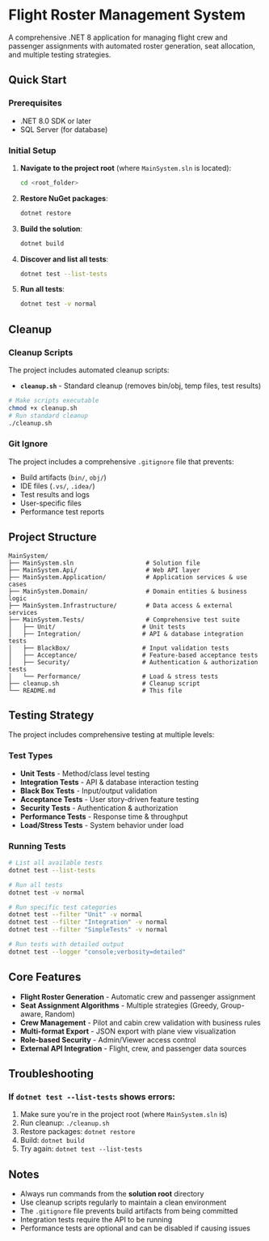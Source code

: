 # Flight Roster Management System

A comprehensive .NET 8 application for managing flight crew and passenger assignments with automated roster generation, seat allocation, and multiple testing strategies.

## Quick Start

### Prerequisites
- .NET 8.0 SDK or later
- SQL Server (for database)

### Initial Setup

1. **Navigate to the project root** (where `MainSystem.sln` is located):
   ```bash
   cd <root_folder>
   ```

2. **Restore NuGet packages**:
   ```bash
   dotnet restore
   ```

3. **Build the solution**:
   ```bash
   dotnet build
   ```

4. **Discover and list all tests**:
   ```bash
   dotnet test --list-tests
   ```

5. **Run all tests**:
   ```bash
   dotnet test -v normal
   ```

## Cleanup


### Cleanup Scripts
The project includes automated cleanup scripts:

- **`cleanup.sh`** - Standard cleanup (removes bin/obj, temp files, test results)
```bash
# Make scripts executable
chmod +x cleanup.sh
# Run standard cleanup
./cleanup.sh
```

### Git Ignore
The project includes a comprehensive `.gitignore` file that prevents:
- Build artifacts (`bin/`, `obj/`)
- IDE files (`.vs/`, `.idea/`)
- Test results and logs
- User-specific files
- Performance test reports

## Project Structure

```
MainSystem/
├── MainSystem.sln                    # Solution file
├── MainSystem.Api/                   # Web API layer
├── MainSystem.Application/           # Application services & use cases
├── MainSystem.Domain/                # Domain entities & business logic
├── MainSystem.Infrastructure/        # Data access & external services
├── MainSystem.Tests/                 # Comprehensive test suite
│   ├── Unit/                        # Unit tests
│   ├── Integration/                 # API & database integration tests
│   ├── BlackBox/                    # Input validation tests
│   ├── Acceptance/                  # Feature-based acceptance tests
│   ├── Security/                    # Authentication & authorization tests
│   └── Performance/                 # Load & stress tests
├── cleanup.sh                       # Cleanup script
└── README.md                        # This file
```

## Testing Strategy

The project includes comprehensive testing at multiple levels:

### Test Types
- **Unit Tests** - Method/class level testing
- **Integration Tests** - API & database interaction testing
- **Black Box Tests** - Input/output validation
- **Acceptance Tests** - User story-driven feature testing
- **Security Tests** - Authentication & authorization
- **Performance Tests** - Response time & throughput
- **Load/Stress Tests** - System behavior under load

### Running Tests

```bash
# List all available tests
dotnet test --list-tests

# Run all tests
dotnet test -v normal

# Run specific test categories
dotnet test --filter "Unit" -v normal
dotnet test --filter "Integration" -v normal
dotnet test --filter "SimpleTests" -v normal

# Run tests with detailed output
dotnet test --logger "console;verbosity=detailed"
```

## Core Features

- **Flight Roster Generation** - Automatic crew and passenger assignment
- **Seat Assignment Algorithms** - Multiple strategies (Greedy, Group-aware, Random)
- **Crew Management** - Pilot and cabin crew validation with business rules
- **Multi-format Export** - JSON export with plane view visualization
- **Role-based Security** - Admin/Viewer access control
- **External API Integration** - Flight, crew, and passenger data sources

## Troubleshooting

### If `dotnet test --list-tests` shows errors:
1. Make sure you're in the project root (where `MainSystem.sln` is)
2. Run cleanup: `./cleanup.sh`
3. Restore packages: `dotnet restore`
4. Build: `dotnet build`
5. Try again: `dotnet test --list-tests`

##  Notes

- Always run commands from the **solution root** directory
- Use cleanup scripts regularly to maintain a clean environment  
- The `.gitignore` file prevents build artifacts from being committed
- Integration tests require the API to be running
- Performance tests are optional and can be disabled if causing issues

